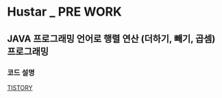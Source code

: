 # Hustar _ PRE WORK
## JAVA 프로그래밍 언어로 행렬 연산 (더하기, 빼기, 곱셈) 프로그래밍
### 코드 설명
[TISTORY](https://alliwannado-start.tistory.com/12?category=901139)
